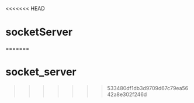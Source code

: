 <<<<<<< HEAD
# socketServer
=======
# socket_server
>>>>>>> 533480df1db3d9709d67c79ea5642a8e302f246d
